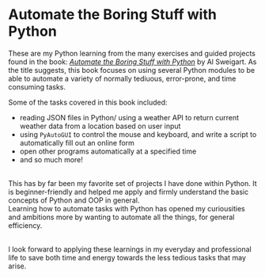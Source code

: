 # Automate the Boring Stuff with Python
These are my Python learning from the many exercises and guided projects found in the book:
[*Automate the Boring Stuff with Python*](https://nostarch.com/automatestuff2) by Al Sweigart. As the title suggests, this book focuses on using several Python modules to be able to automate a variety of normally tediuous, error-prone, and time consuming tasks.<br>

Some of the tasks covered in this book included:
- reading JSON files in Python/ using a weather API to return current weather data from a location based on user input
- using `PyAutoGUI` to control the mouse and keyboard, and write a script to automatically fill out an online form
- open other programs automatically at a specified time
- and so much more!

<br>
This has by far been my favorite set of projects I have done within Python. It is beginner-friendly and helped me apply and firmly understand the basic concepts of Python and OOP in general.<br>
Learning how to automate tasks with Python has opened my curiousities and ambitions more by wanting to automate all the things, for general efficiency. <br><br>

I look forward to applying these learnings in my everyday and professional life to save both time and energy towards the less tedious tasks that may arise.
